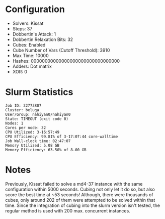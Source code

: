 # Configuration

- Solvers: Kissat
- Steps: 37
- Dobbertin's Attack: 1
- Dobbertin Relaxation Bits: 32
- Cubes: Enabled
- Cube Number of Vars (Cutoff Threshold): 3910 
- Max Time: 10000
- Hashes: 00000000000000000000000000000000
- Adders: Dot matrix
- XOR: 0

# Slurm Statistics

```
Job ID: 32773807
Cluster: beluga
User/Group: nahiyan0/nahiyan0
State: TIMEOUT (exit code 0)
Nodes: 1
Cores per node: 32
CPU Utilized: 3-16:57:49
CPU Efficiency: 99.81% of 3-17:07:44 core-walltime
Job Wall-clock time: 02:47:07
Memory Utilized: 5.08 GB
Memory Efficiency: 63.50% of 8.00 GB
```

# Notes

Previously, Kissat failed to solve a md4-37 instance with the same configuration within 5000 seconds. Cubing not only let it do so, but also score the best time at ~53 seconds! Although, there were thousands of cubes, only around 202 of them were attempted to be solved within that time. Since the integration of cubing into the slurm version isn't tested, the regular method is used with 200 max. concurrent instances.

